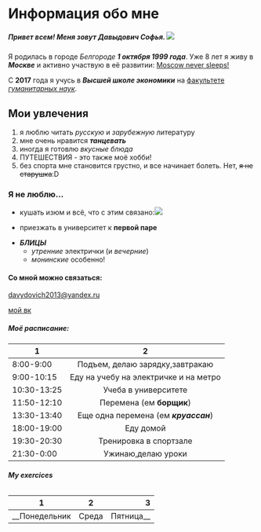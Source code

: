 # Информация обо мне 
##### Привет всем! Меня зовут Давыдович Софья. ![](https://pp.userapi.com/c831309/v831309612/47d7c/6phxPpgbyZ0.jpg)
Я родилась в городе *Белгороде* __*1 октября 1999 года*__. 
Уже 8 лет я живу в **_Москве_** и активно участвую в её развитии: [Moscow never sleeps!](https://ag.mos.ru/ "непосредственно здесь")

C __2017__ года я учусь в *__Высшей школе экономики__* на [факультете _гуманитарных наук_](https://www.hse.ru/ba/philology/ "люблю ее").
## Мои увлечения
1. я люблю читать _русскую_ и *зарубежную* литературу
2. мне очень нравится **_танцевать_**
3. иногда я готовлю _вкусные блюда_ 
4. ПУТЕШЕСТВИЯ - это также моё хобби! 
1. без спорта мне становится грустно, и все начинает болеть. Нет, ~~я не старушка~~:D
### Я не люблю...
+ кушать изюм и всё, что с этим связано:![](http://pro-zdorov.ru/wp-content/uploads/2015/07/167.jpg)
- приезжать в университет к **первой паре**
+ **_БЛИЦЫ_** 
  - *утренние* электрички (и _вечерние_)
  * *монинские* особенно! 
#### Со мной можно связаться:
<davydovich2013@yandex.ru>

[мой вк](https://vk.com/id433249598)

##### Моё расписание: 
1|2
---|:---:
8:00-9:00|Подъем, делаю зарядку,завтракаю
9:00-10:15|Еду на учебу на электричке и на метро
10:30-13:25|Учеба в университете
11:50-12:10|Перемена (ем **борщик**)
13:30-13:40|Еще одна перемена (ем *__круассан__*) 
18:00-19:00|Еду домой
19:30-20:30|Тренировка в спортзале
21:30-0:00|Ужинаю,делаю уроки

###### _**My exercices**_
1|2|3
---|:---:|---:
__Понедельник|Среда|Пятница__







